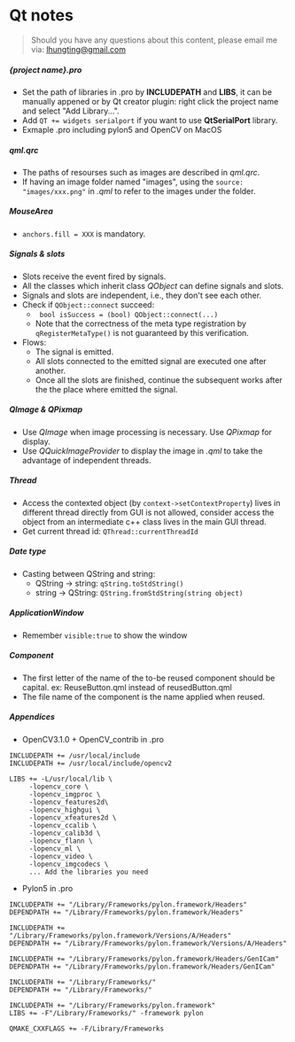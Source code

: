 # Qt notes
> Should you have any questions about this content, please email me via: lhungting@gmail.com

##### {project name}.pro
 - Set the path of libraries in .pro by **INCLUDEPATH** and **LIBS**, it can be manually appened or by Qt creator plugin: right click the project name and select "Add Library...".
 - Add ```QT += widgets serialport``` if you want to use **QtSerialPort** library.
 - Exmaple .pro including pylon5 and OpenCV on MacOS
 
##### qml.qrc
  - The paths of resourses such as images are described in *qml.qrc*.
  - If having an image folder named "images", using the ```source: "images/xxx.png"``` in *.qml* to refer to the images under the folder.
  
#####  MouseArea
  - ```anchors.fill = XXX``` is mandatory.
  
##### Signals & slots
  - Slots receive the event fired by signals.
  - All the classes which inherit class *QObject* can define signals and slots.
  - Signals and slots are independent, i.e., they don't see each other.
  - Check if ```QObject::connect``` succeed:
    + ``` bool isSuccess = (bool) QObject::connect(...)```
    + Note that the correctness of the meta type registration by ```qRegisterMetaType()``` is not guaranteed by this verification.
  - Flows:
    + The signal is emitted.
    + All slots connected to the emitted signal are executed one after another.
    + Once all the slots are finished, continue the subsequent works after the the place where emitted the signal.
  
##### QImage & QPixmap
- Use *QImage* when image processing is necessary. Use *QPixmap* for display.
- Use *QQuickImageProvider* to display the image in *.qml* to take the advantage of independent threads.

##### Thread
- Access the contexted object (by ```context->setContextProperty```) lives in different thread directly from GUI is not allowed, consider access the object from an intermediate c++ class lives in the main GUI thread.
- Get current thread id: ```QThread::currentThreadId```

##### Date type
- Casting between QString and string: 
  + QString -> string: ```qString.toStdString()```
  + string -> QString: ```QString.fromStdString(string object)```

##### ApplicationWindow
 - Remember ```visible:true``` to show the window
 
##### Component
- The first letter of the name of the to-be reused component should be capital. ex: ReuseButton.qml instead of reusedButton.qml
- The file name of the component is the name applied when reused.

##### Appendices
- OpenCV3.1.0 + OpenCV_contrib in .pro
```
INCLUDEPATH += /usr/local/include
INCLUDEPATH += /usr/local/include/opencv2

LIBS += -L/usr/local/lib \
     -lopencv_core \
     -lopencv_imgproc \
     -lopencv_features2d\
     -lopencv_highgui \
     -lopencv_xfeatures2d \
     -lopencv_ccalib \
     -lopencv_calib3d \
     -lopencv_flann \
     -lopencv_ml \
     -lopencv_video \
     -lopencv_imgcodecs \
     ... Add the libraries you need
```

- Pylon5 in .pro
```
INCLUDEPATH += "/Library/Frameworks/pylon.framework/Headers"
DEPENDPATH += "/Library/Frameworks/pylon.framework/Headers"

INCLUDEPATH += "/Library/Frameworks/pylon.framework/Versions/A/Headers"
DEPENDPATH += "/Library/Frameworks/pylon.framework/Versions/A/Headers"

INCLUDEPATH += "/Library/Frameworks/pylon.framework/Headers/GenICam"
DEPENDPATH += "/Library/Frameworks/pylon.framework/Headers/GenICam"

INCLUDEPATH += "/Library/Frameworks/"
DEPENDPATH += "/Library/Frameworks/"

INCLUDEPATH += "/Library/Frameworks/pylon.framework"
LIBS += -F"/Library/Frameworks/" -framework pylon

QMAKE_CXXFLAGS += -F/Library/Frameworks
```






